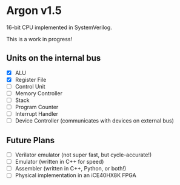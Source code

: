# Argon v1.5

16-bit CPU implemented in SystemVerilog.

This is a work in progress! 

## Units on the internal bus
 - [x] ALU
 - [x] Register File
 - [ ] Control Unit
 - [ ] Memory Controller
 - [ ] Stack
 - [ ] Program Counter
 - [ ] Interrupt Handler
 - [ ] Device Controller (communicates with devices on external bus)

## Future Plans
- [ ] Verilator emulator (not super fast, but cycle-accurate!)
- [ ] Emulator (written in C++ for speed)
- [ ] Assembler (written in C++, Python, or both!)
- [ ] Physical implementation in an iCE40HX8K FPGA 
